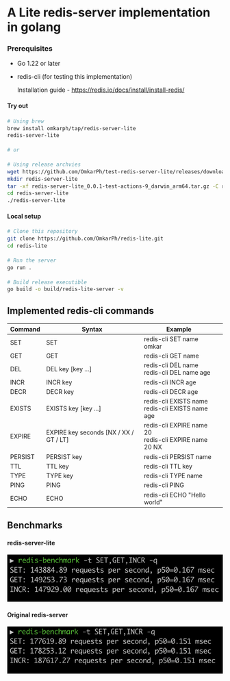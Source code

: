 
# A Lite redis-server implementation in golang

### Prerequisites

- Go 1.22 or later
- redis-cli (for testing this implementation)
  
  Installation guide - https://redis.io/docs/install/install-redis/

#### Try out

```bash
# Using brew
brew install omkarph/tap/redis-server-lite
redis-server-lite

# or

# Using release archvies
wget https://github.com/OmkarPh/test-redis-server-lite/releases/download/v0.0.1-test-actions-9/redis-server-lite_0.0.1-test-actions-9_darwin_amd64.tar.gz
mkdir redis-server-lite
tar -xf redis-server-lite_0.0.1-test-actions-9_darwin_arm64.tar.gz -C redis-server-lite
cd redis-server-lite
./redis-server-lite
```


#### Local setup

```bash
# Clone this repository
git clone https://github.com/OmkarPh/redis-lite.git
cd redis-lite

# Run the server
go run .

# Build release executible
go build -o build/redis-lite-server -v
```

## Implemented redis-cli commands

| Command 	| Syntax            	| Example                      	|   	|
|---------	|-------------------	|------------------------------	|---	|
| SET     	| SET <key> <value> 	| redis-cli SET name omkar      	|   	|
| GET     	| GET <key>         	| redis-cli GET name           	|   	|
| DEL    	| DEL key [key ...]           	| redis-cli DEL name<br/>redis-cli DEL name age           	|   	|
| INCR    	| INCR key          	| redis-cli INCR age           	|   	|
| DECR    	| DECR key          	| redis-cli DECR age           	|   	|
| EXISTS    	| EXISTS key [key ...]           	| redis-cli EXISTS name<br/>redis-cli EXISTS name age           	|   	|
| EXPIRE    	| EXPIRE key seconds [NX / XX / GT / LT]         	| redis-cli EXPIRE name 20<br/>redis-cli EXPIRE name 20 NX           	|   	|
| PERSIST    	| PERSIST key         	| redis-cli PERSIST name           	|   	|
| TTL    	| TTL key          	| redis-cli TTL key           	|   	|
| TYPE    	| TYPE key          	| redis-cli TYPE name           	|   	|
| PING    	| PING              	| redis-cli PING               	|   	|
| ECHO    	| ECHO <message>    	| redis-cli ECHO "Hello world" 	|   	|

## Benchmarks

#### redis-server-lite
![redis-server-lite](assets/benchmarkLite.png)

#### Original redis-server
![redis-server](assets/benchmarkOg.png)
